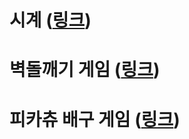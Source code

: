 # 시계 ([링크](https://github.com/parkchu/clock))

# 벽돌깨기 게임 ([링크](https://github.com/parkchu/blockgame))

# 피카츄 배구 게임 ([링크](https://github.com/parkchu/python-study/tree/master/pikachu_bally))
